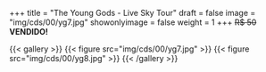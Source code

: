 +++
title = "The Young Gods - Live Sky Tour"
draft = false
image = "img/cds/00/yg7.jpg"
showonlyimage = false
weight = 1
+++
<span class="sold">~~R$ 50~~</span> **VENDIDO!**

<!--more-->

{{< gallery >}}
{{< figure src="img/cds/00/yg7.jpg" >}}
{{< figure src="img/cds/00/yg8.jpg" >}}
{{< /gallery >}}
